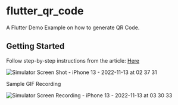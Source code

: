 # flutter_qr_code

A Flutter Demo Example on how to generate QR Code.

## Getting Started

Follow step-by-step instructions from the article:
[Here](https://medium.com/podiihq/generating-qr-code-in-a-flutter-app-50de15e39830)


![Simulator Screen Shot - iPhone 13 - 2022-11-13 at 02 37 31](https://user-images.githubusercontent.com/39112051/201529380-10053eff-a9a1-4ecd-8adb-1c2e6a6109ba.png)

Sample GIF Recording

![Simulator Screen Recording - iPhone 13 - 2022-11-13 at 03 30 33](https://user-images.githubusercontent.com/39112051/201529414-a07ab0fd-770b-4fad-ae6d-8832ffbd623c.gif)

